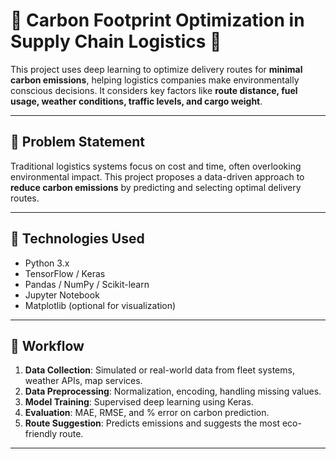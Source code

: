 # 🚛 Carbon Footprint Optimization in Supply Chain Logistics 🌱

This project uses deep learning to optimize delivery routes for **minimal carbon emissions**, helping logistics companies make environmentally conscious decisions. It considers key factors like **route distance, fuel usage, weather conditions, traffic levels, and cargo weight**.

---

## 📌 Problem Statement

Traditional logistics systems focus on cost and time, often overlooking environmental impact. This project proposes a data-driven approach to **reduce carbon emissions** by predicting and selecting optimal delivery routes.

---

## 🧠 Technologies Used

- Python 3.x
- TensorFlow / Keras
- Pandas / NumPy / Scikit-learn
- Jupyter Notebook
- Matplotlib (optional for visualization)

---

## 🔁 Workflow

1. **Data Collection**: Simulated or real-world data from fleet systems, weather APIs, map services.
2. **Data Preprocessing**: Normalization, encoding, handling missing values.
3. **Model Training**: Supervised deep learning using Keras.
4. **Evaluation**: MAE, RMSE, and % error on carbon prediction.
5. **Route Suggestion**: Predicts emissions and suggests the most eco-friendly route.

---



